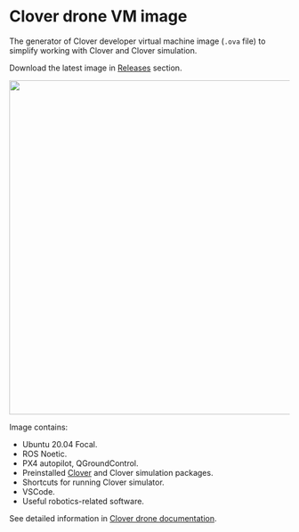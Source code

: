 # Clover drone VM image

The generator of Clover developer virtual machine image (`.ova` file) to simplify working with Clover and Clover simulation.

Download the latest image in [Releases](https://github.com/CopterExpress/clover_vm/releases) section.

<img src=https://clover.coex.tech/assets/simulator.jpg width=600>

Image contains:

* Ubuntu 20.04 Focal.
* ROS Noetic.
* PX4 autopilot, QGroundControl.
* Preinstalled [Clover](https://github.com/CopterExpress/clover) and Clover simulation packages.
* Shortcuts for running Clover simulator.
* VSCode.
* Useful robotics-related software.

See detailed information in [Clover drone documentation](https://clover.coex.tech/en/simulation_vm.html).
